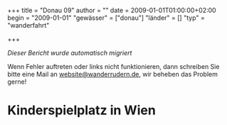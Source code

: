 +++
title = "Donau 09"
author = ""
date = 2009-01-01T01:00:00+02:00
begin = "2009-01-01"
"gewässer" = ["donau"]
"länder" = []
"typ" = "wanderfahrt"

+++


*Dieser Bericht wurde automatisch migriert*

Wenn Fehler auftreten oder links nicht funktionieren, dann schreiben Sie bitte eine Mail an website@wanderrudern.de, wir beheben das Problem gerne!



# Kinderspielplatz in Wien



